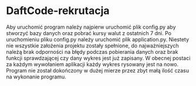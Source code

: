 # DaftCode-rekrutacja
Aby uruchomić program należy najpierw uruchomić plik config.py aby stworzyć bazy danych oraz pobrać kursy walut z ostatnich 7 dni. Po uruchomieniu pliku config.py należy uruchomić plik application.py. Niestety nie wszystkie założenia projektu zostały spełnione, do najważniejszych należą brak odporności na błędy podczas pobierania danych oraz brak funkcji sprawdzającej czy dany wykres jest już zapisany. W obecnej postaci za każdym wywołaniem aplikacji każdy wykres rysowany jest na nowo. Program nie został dokończony w dużej mierze przez zbyt małą ilość czasu na wykonanie programu.
